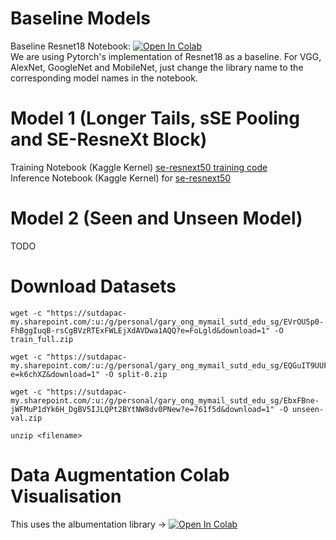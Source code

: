 # Baseline Models
Baseline Resnet18 Notebook:
 [![Open In Colab](https://colab.research.google.com/assets/colab-badge.svg)](https://colab.research.google.com/drive/1HRBWzEE009s9KySGiDEq1RCSGHcYx2z6)\
We are using Pytorch's implementation of Resnet18 as a baseline. For VGG, AlexNet, GoogleNet and MobileNet, just change the library name to the corresponding model names in the notebook.

# Model 1 (Longer Tails, sSE Pooling and SE-ResneXt Block)
Training Notebook (Kaggle Kernel) [se-resnext50 training code](https://www.kaggle.com/garyongguanjie/seresnext-50-train-public)\
Inference Notebook (Kaggle Kernel) for [se-resnext50](https://www.kaggle.com/garyongguanjie/seresnext-50-inference)

# Model 2 (Seen and Unseen Model)
TODO

# Download Datasets
```
wget -c "https://sutdapac-my.sharepoint.com/:u:/g/personal/gary_ong_mymail_sutd_edu_sg/EVrOU5p0-FhBggIuqB-rsCgBVzRTExFWLEjXdAVDwa1AQQ?e=FoLgld&download=1" -O train_full.zip
```
```
wget -c "https://sutdapac-my.sharepoint.com/:u:/g/personal/gary_ong_mymail_sutd_edu_sg/EQGuIT9UUFlDv4IVasLW2dIBANJ5TPjK_hJfZ4yZS11LJQ?e=k6chXZ&download=1" -O split-0.zip
```
```
wget -c "https://sutdapac-my.sharepoint.com/:u:/g/personal/gary_ong_mymail_sutd_edu_sg/EbxFBne-jWFMuP1dYk6H_DgBV5IJLQPt2BYtNW8dv0PNew?e=761f5d&download=1" -O unseen-val.zip
```
```
unzip <filename>
```

# Data Augmentation Colab Visualisation
This uses the albumentation library -> [![Open In Colab](https://colab.research.google.com/assets/colab-badge.svg)](https://colab.research.google.com/drive/1-qal9-GSX54R3Z0ZbZKGfS0b4k8FS1ji)
